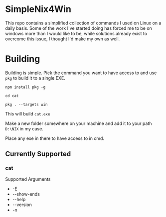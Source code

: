 # SimpleNix4Win

This repo contains a simplified collection of commands I used on Linux on a daily basis. Some of the work I've started doing has forced me to be on windows more than I would like to be, while solutions already exist to overcome this issue, I thought I'd make my own as well.

# Building

Building is simple. Pick the command you want to have access to and use `pkg` to build it to a single EXE.

`npm install pkg -g`

`cd cat`

`pkg . --targets win`

This will build `cat.exe`

Make a new folder somewhere on your machine and add it to your path `D:\NIX` in my case.

Place any exe in there to have access to in cmd.

## Currently Supported

### cat

Supported Arguments

- -E
- --show-ends
- --help
- --version
- -n